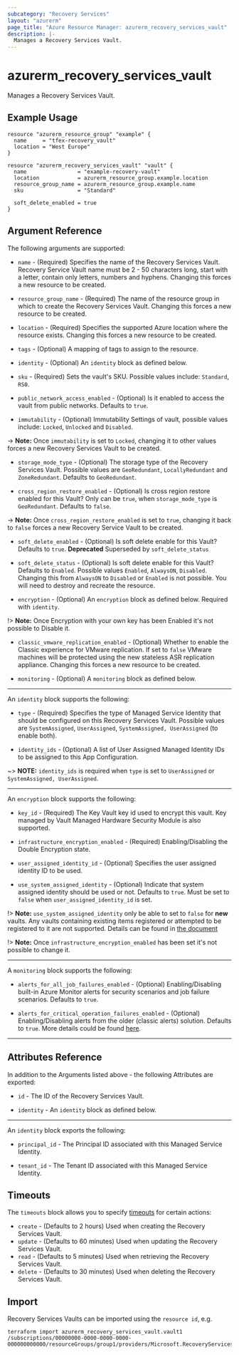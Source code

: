 ```yaml
---
subcategory: "Recovery Services"
layout: "azurerm"
page_title: "Azure Resource Manager: azurerm_recovery_services_vault"
description: |-
  Manages a Recovery Services Vault.
---
```


# azurerm_recovery_services_vault

Manages a Recovery Services Vault.

## Example Usage

```hcl
resource "azurerm_resource_group" "example" {
  name     = "tfex-recovery_vault"
  location = "West Europe"
}

resource "azurerm_recovery_services_vault" "vault" {
  name                = "example-recovery-vault"
  location            = azurerm_resource_group.example.location
  resource_group_name = azurerm_resource_group.example.name
  sku                 = "Standard"

  soft_delete_enabled = true
}
```

## Argument Reference

The following arguments are supported:

* `name` - (Required) Specifies the name of the Recovery Services Vault. Recovery Service Vault name must be 2 - 50 characters long, start with a letter, contain only letters, numbers and hyphens. Changing this forces a new resource to be created.

* `resource_group_name` - (Required) The name of the resource group in which to create the Recovery Services Vault. Changing this forces a new resource to be created.

* `location` - (Required) Specifies the supported Azure location where the resource exists. Changing this forces a new resource to be created.

* `tags` - (Optional) A mapping of tags to assign to the resource.

* `identity` - (Optional) An `identity` block as defined below.

* `sku` - (Required) Sets the vault's SKU. Possible values include: `Standard`, `RS0`.

* `public_network_access_enabled` - (Optional) Is it enabled to access the vault from public networks. Defaults to `true`.

* `immutability` - (Optional) Immutability Settings of vault, possible values include: `Locked`, `Unlocked` and `Disabled`.

-> **Note:** Once `immutability` is set to `Locked`, changing it to other values forces a new Recovery Services Vault to be created.

* `storage_mode_type` - (Optional) The storage type of the Recovery Services Vault. Possible values are `GeoRedundant`, `LocallyRedundant` and `ZoneRedundant`. Defaults to `GeoRedundant`.

* `cross_region_restore_enabled` - (Optional) Is cross region restore enabled for this Vault? Only can be `true`, when `storage_mode_type` is `GeoRedundant`. Defaults to `false`.

-> **Note:** Once `cross_region_restore_enabled` is set to `true`, changing it back to `false` forces a new Recovery Service Vault to be created.

* `soft_delete_enabled` - (Optional) Is soft delete enable for this Vault? Defaults to `true`. **Deprecated** Superseded by `soft_delete_status`

* `soft_delete_status` - (Optional) Is soft delete enable for this Vault? Defaults to `Enabled`. Possible values `Enabled`, `AlwaysON`, `Disabled`. Changing this from `AlwaysON` to `Disabled` or `Enabled` is not possible. You will need to destroy and recreate the resource.

* `encryption` - (Optional) An `encryption` block as defined below. Required with `identity`.

!> **Note:** Once Encryption with your own key has been Enabled it's not possible to Disable it.

* `classic_vmware_replication_enabled` - (Optional) Whether to enable the Classic experience for VMware replication. If set to `false` VMware machines will be protected using the new stateless ASR replication appliance. Changing this forces a new resource to be created.

* `monitoring` - (Optional) A `monitoring` block as defined below.

---

An `identity` block supports the following:

* `type` - (Required) Specifies the type of Managed Service Identity that should be configured on this Recovery Services Vault. Possible values are `SystemAssigned`, `UserAssigned`, `SystemAssigned, UserAssigned` (to enable both).

* `identity_ids` - (Optional) A list of User Assigned Managed Identity IDs to be assigned to this App Configuration.

~> **NOTE:** `identity_ids` is required when `type` is set to `UserAssigned` or `SystemAssigned, UserAssigned`.

---

An `encryption` block supports the following:

* `key_id` - (Required) The Key Vault key id used to encrypt this vault. Key managed by Vault Managed Hardware Security Module is also supported.

* `infrastructure_encryption_enabled` - (Required) Enabling/Disabling the Double Encryption state.

* `user_assigned_identity_id` - (Optional) Specifies the user assigned identity ID to be used.

* `use_system_assigned_identity` - (Optional) Indicate that system assigned identity should be used or not. Defaults to `true`. Must be set to `false` when `user_assigned_identity_id` is set.

!> **Note:** `use_system_assigned_identity` only be able to set to `false` for **new** vaults. Any vaults containing existing items registered or attempted to be registered to it are not supported. Details can be found in [the document](https://learn.microsoft.com/en-us/azure/backup/encryption-at-rest-with-cmk?tabs=portal#before-you-start)

!> **Note:** Once `infrastructure_encryption_enabled` has been set it's not possible to change it.

---

A `monitoring` block supports the following:

* `alerts_for_all_job_failures_enabled` - (Optional) Enabling/Disabling built-in Azure Monitor alerts for security scenarios and job failure scenarios. Defaults to `true`.

* `alerts_for_critical_operation_failures_enabled` - (Optional) Enabling/Disabling alerts from the older (classic alerts) solution. Defaults to `true`. More details could be found [here](https://learn.microsoft.com/en-us/azure/backup/monitoring-and-alerts-overview).

---

## Attributes Reference

In addition to the Arguments listed above - the following Attributes are exported:

* `id` - The ID of the Recovery Services Vault.

* `identity` - An `identity` block as defined below.

---

An `identity` block exports the following:

* `principal_id` - The Principal ID associated with this Managed Service Identity.

* `tenant_id` - The Tenant ID associated with this Managed Service Identity.

## Timeouts

The `timeouts` block allows you to specify [timeouts](https://www.terraform.io/language/resources/syntax#operation-timeouts) for certain actions:

* `create` - (Defaults to 2 hours) Used when creating the Recovery Services Vault.
* `update` - (Defaults to 60 minutes) Used when updating the Recovery Services Vault.
* `read` - (Defaults to 5 minutes) Used when retrieving the Recovery Services Vault.
* `delete` - (Defaults to 30 minutes) Used when deleting the Recovery Services Vault.

## Import

Recovery Services Vaults can be imported using the `resource id`, e.g.

```shell
terraform import azurerm_recovery_services_vault.vault1 /subscriptions/00000000-0000-0000-0000-000000000000/resourceGroups/group1/providers/Microsoft.RecoveryServices/vaults/vault1
```
